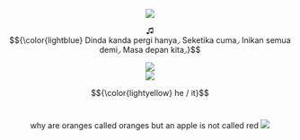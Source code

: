 
<p align="center">
  <image src="https://files.catbox.moe/uqt6sk.jpg">
    <p align="center">
    ♫ 
    <br>
 $${\color{lightblue} Dinda kanda pergi hanya◞
 Seketika cuma◞
 Inikan semua demi◞
 Masa depan kita◞}$$
 <p align="center">
  


<image src="https://media.discordapp.net/attachments/1036605748794363924/1231003688022048918/wFXWaiAtpya5QAAAABJRU5ErkJggg.png?ex=66356086&is=6622eb86&hm=a528d68eddaf5a338ccec3fb95387da4c34495ca040ce32a165b7b3469966f90&=&format=webp&quality=lossless&width=688&height=688">

  
<br>
<image src="https://caterpie.crd.co/assets/images/gallery16/bf965cb8.gif?v=f7b7a140">
<br>



$${\color{lightyellow} he / it}$$
<br>
<p align="center">
why are oranges called oranges but an apple is not called red <image src="https://files.catbox.moe/6fjuhr.gif"> 
<br>


<br>









<!--
**deathdelivery/deathdelivery** is a ✨ _special_ ✨ repository because its `README.md` (this file) appears on your GitHub profile.

Here are some ideas to get you started:

- 🔭 I’m currently working on ...
- 🌱 I’m currently learning ...
- 👯 I’m looking to collaborate on ...
- 🤔 I’m looking for help with ...
- 💬 Ask me about ...
- 📫 How to reach me: ...
- 😄 Pronouns: ...
- ⚡ Fun fact: ...
-->
